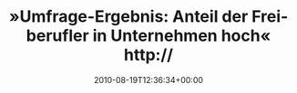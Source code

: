 ---
retweeted: false
source: <a href="http://termtter.org/" rel="nofollow">Termtter</a>
entities:
  hashtags: []
  symbols: []
  user_mentions: []
  urls: []
display_text_range:
- '0'
- '133'
favorite_count: '0'
id_str: '21573555659'
truncated: false
retweet_count: '1'
id: '21573555659'
created_at: Thu Aug 19 12:36:34 +0000 2010
favorited: false
full_text: "»Umfrage-Ergebnis: Anteil der Freiberufler in Unternehmen hoch« http://www.gulp.de/kb/mk/arbeitsmarkt/Freiberufler-Anteil-hoch_f.html"
lang: de
tags:
- pesos/twitter
date: '2010-08-19T12:36:34+00:00'
src: https://twitter.com/bascht/status/21573555659
original_url: https://twitter.com/bascht/status/21573555659
type: twitter_tweet
text: "»Umfrage-Ergebnis: Anteil der Freiberufler in Unternehmen hoch« http://www.gulp.de/kb/mk/arbeitsmarkt/Freiberufler-Anteil-hoch_f.html"
title: "»Umfrage-Ergebnis: Anteil der Freiberufler in Unternehmen hoch« http://"

---